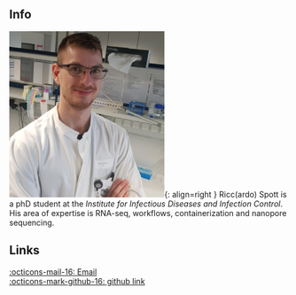 ## Info

![ricc](images/ricc.png){: align=right }
Ricc(ardo) Spott is a phD student at the *Institute for Infectious Diseases and Infection Control*. His area of expertise is RNA-seq, workflows, containerization and nanopore sequencing. 

## Links
[:octicons-mail-16: Email](mailto:ricc.spott@med.uni-jena.de)  
[:octicons-mark-github-16: github link](https://github.com/dataspott)
